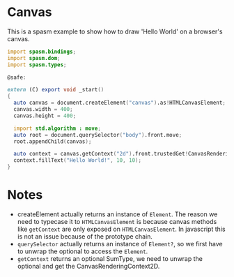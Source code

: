 # Canvas

This is a spasm example to show how to draw 'Hello World' on a browser's canvas.

```d
import spasm.bindings;
import spasm.dom;
import spasm.types;

@safe:

extern (C) export void _start()
{
  auto canvas = document.createElement("canvas").as!HTMLCanvasElement;
  canvas.width = 400;
  canvas.height = 400;

  import std.algorithm : move;
  auto root = document.querySelector("body").front.move;
  root.appendChild(canvas);

  auto context = canvas.getContext("2d").front.trustedGet!CanvasRenderingContext2D.move;
  context.fillText("Hello World!", 10, 10);
}
```

# Notes

* createElement actually returns an instance of `Element`. The reason we need to typecase it to `HTMLCanvasElement` is because canvas methods like `getContext` are only exposed on `HTMLCanvasElement`. In javascript this is not an issue because of the prototype chain.
* `querySelector` actually returns an instance of `Element?`, so we first have to unwrap the optional to access the `Element`.
* `getContext` returns an optional SumType, we need to unwrap the optional and get the CanvasRenderingContext2D.

